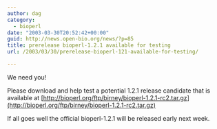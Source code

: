 ```yaml
---
author: dag
category:
  - bioperl
date: "2003-03-30T20:52:42+00:00"
guid: http://news.open-bio.org/news/?p=85
title: prerelease bioperl-1.2.1 available for testing
url: /2003/03/30/prerelease-bioperl-121-available-for-testing/

---
```

We need you!

Please download and help test a potential 1.2.1 release candidate that
is available at [http://bioperl.org/ftp/birney/bioperl-1.2.1-rc2.tar.gz](http://bioperl.org/ftp/birney/bioperl-1.2.1-rc2.tar.gz)

If all goes well the official bioperl-1.2.1 will be released early next week.
